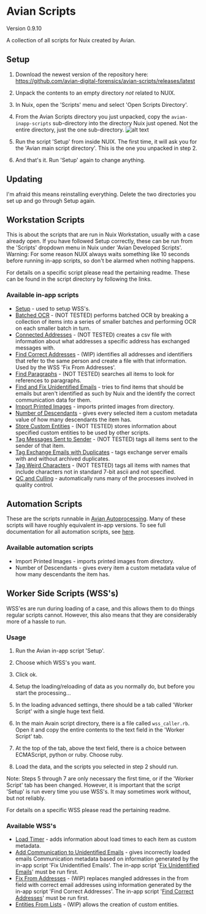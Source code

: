 # Avian Scripts
Version 0.9.10

A collection of all scripts for Nuix created by Avian.

## Setup
1. Download the newest version of the repository here:
https://github.com/avian-digital-forensics/avian-scripts/releases/latest

2. Unpack the contents to an empty directory _not_ related to NUIX.

3. In Nuix, open the 'Scripts' menu and select 'Open Scripts Directory'.

4. From the Avian Scripts directory you just unpacked, copy the `avian-inapp-scripts` sub-directory into the directory Nuix just opened.
Not the entire directory, just the one sub-directory.
![alt text](resources/readme-images/inapp_script_directory.png "Image showing inapp script directory")

5. Run the script 'Setup' from inside NUIX.
The first time, it will ask you for the 'Avian main script directory'. 
This is the one you unpacked in step 2.

6. And that's it.
Run 'Setup' again to change anything.

## Updating
I'm afraid this means reinstalling everything.
Delete the two directories you set up and go through Setup again.

## Workstation Scripts
This is about the scripts that are run in Nuix Workstation, usually with a case already open.
If you have followed Setup correctly, these can be run from the 'Scripts' dropdown menu in Nuix under 'Avian Developed Scripts'.
Warning: For some reason NUIX always waits something like 10 seconds before running in-app scripts, so don't be alarmed when nothing happens.

For details on a specific script please read the pertaining readme.
These can be found in the script directory by following the links.

### Available in-app scripts
* [Setup](inapp-scripts/avian-workstation-scripts/setup.nuixscript) - used to setup WSS's.
* [Batched OCR](inapp-scripts/avian-workstation-scripts/batched-ocr.nuixscript) - (NOT TESTED) performs batched OCR by breaking a collection of items into a series of smaller batches and performing OCR on each smaller batch in turn.
* [Connected Addresses](inapp-scripts/avian-workstation-scripts/connected-addresses.nuixscript) - (NOT TESTED) creates a csv file with information about what addresses a specific address has exchanged messages with.
* [Find Correct Addresses](inapp-scripts/avian-workstation-scripts/find-correct-addresses.nuixscript) - (WIP) identifies all addresses and identifiers that refer to the same person and create a file with that information.
Used by the WSS 'Fix From Addresses'.
* [Find Paragraphs](inapp-scripts/avian-workstation-scripts/find-paragraphs.nuixscript) - (NOT TESTED) searches all items to look for references to paragraphs.
* [Find and Fix Unidentified Emails](inapp-scripts/avian-workstation-scripts/unidentified-emails.nuixscript) - tries to find items that should be emails but aren't identified as such by Nuix and the identify the correct communication data for them.
* [Import Printed Images](inapp-scripts/avian-workstation-scripts/import-printed-images.nuixscript) - imports printed images from directory.
* [Number of Descendants](inapp-scripts/avian-workstation-scripts/number-of-descendants.nuixscript) - gives every selected item a custom metadata value of how many descendants the item has.
* [Store Custom Entities](inapp-scripts/avian-workstation-scripts/store-custom-entities.nuixscript) - (NOT TESTED) stores information about specified custom entities to be used by other scripts.
* [Tag Messages Sent to Sender](inapp-scripts/avian-workstation-scripts/tag-messages-to-self.nuixscript) - (NOT TESTED) tags all items sent to the sender of that item.
* [Tag Exchange Emails with Duplicates](inapp-scripts/avian-workstation-scripts/tag-exchange-emails-with-duplicates.nuixscript) - tags exchange server emails with and without archived duplicates.
* [Tag Weird Characters](inapp-scripts/avian-workstation-scripts/tag-weird-characters.nuixscript) - (NOT TESTED) tags all items with names that include characters not in standard 7-bit ascii and not specified.
* [QC and Culling](inapp-scripts/avian-workstation-scripts/qc-cull.nuixscript) - automatically runs many of the processes involved in quality control.

## Automation Scripts
These are the scripts runnable in [Avian Autoprocessing](https://github.com/avian-digital-forensics/auto-processing).
Many of these scripts will have roughly equivalent in-app versions.
To see full documentation for all automation scripts, see [here](inapp-scripts/automation-scripts/script_descriptions.md).

### Available automation scripts
* Import Printed Images - imports printed images from directory.
* Number of Descendants - gives every item a custom metadata value of how many descendants the item has.

## Worker Side Scripts (WSS's)
WSS'es are run during loading of a case, and this allows them to do things regular scripts cannot.
However, this also means that they are considerably more of a hassle to run.

### Usage
1. Run the Avian in-app script 'Setup'.

2. Choose which WSS's you want.

3. Click ok.

4. Setup the loading/reloading of data as you normally do, but before you start the processing...

5. In the loading advanced settings, there should be a tab called 'Worker Script' with a single huge text field.

6. In the main Avain script directory, there is a file called `wss_caller.rb`.
Open it and copy the entire contents to the text field in the 'Worker Script' tab.

7. At the top of the tab, above the text field, there is a choice between ECMAScript, python or ruby.
Choose ruby.

8. Load the data, and the scripts you selected in step 2 should run.

Note: Steps 5 through 7 are only necessary the first time, or if the 'Worker Script' tab has been changed.
However, it is important that the script 'Setup' is run every time you use WSS's.
It may sometimes work without, but not reliably.

For details on a specific WSS please read the pertaining readme.

### Available WSS's
* [Load Timer](wss/load-timer) - adds information about load times to each item as custom metadata.
* [Add Communication to Unidentified Emails](wss/add-communication-to-unidentified-emails) - gives incorrectly loaded emails Communication metadata based on information generated by the in-app script 'Fix Unidentified Emails'.
The in-app script '[Fix Unidentified Emails](inapp-scripts/avian-workstation-scripts/unidentified-emails.nuixscript)' must be run first.
* [Fix From Addresses](wss/fix-from-addresses) - (WIP) replaces mangled addresses in the from field with correct email addresses using information generated by the in-app script 'Find Correct Addresses'.
The in-app script '[Find Correct Addresses](inapp-scripts/avian-workstation-scripts/find-correct-addresses.nuixscript)' must be run first.
* [Entities From Lists](wss/entities-from-lists) - (WIP) allows the creation of custom entities.
